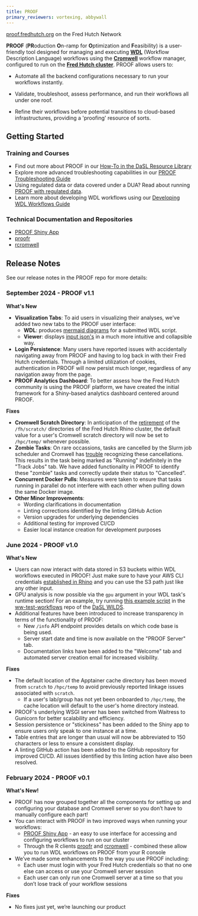 ```yaml
---
title: PROOF
primary_reviewers: vortexing, abbywall
---
```


[proof.fredhutch.org](https://proof.fredhutch.org) on the Fred Hutch Network

**PROOF** (**PR**oduction **O**n-ramp for **O**ptimization and **F**easibility) is a user-friendly tool designed for managing and executing [**WDL**](https://docs.openwdl.org/) (Workflow Description Language) workflows using the [**Cromwell**](https://cromwell.readthedocs.io/en/stable/) workflow manager, configured to run on the [**Fred Hutch cluster**](https://sciwiki.fredhutch.org/scicomputing/compute_jobs/). PROOF allows users to:

- Automate all the backend configurations necessary to run your workflows instantly.

- Validate, troubleshoot, assess performance, and run their workflows all under one roof.

- Refine their workflows before potential transitions to cloud-based infrastructures, providing a 'proofing' resource of sorts.

## Getting Started

### Training and Courses
- Find out more about PROOF in our [How-To in the DaSL Resource Library](/datademos/proof-how-to/)
- Explore more advanced troubleshooting capabilities in our [PROOF Troubleshooting Guide](/datademos/proof-troubleshooting/)
- Using regulated data or data covered under a DUA? Read about running [PROOF with regulated data](/datascience/proof_regulated/).
- Learn more about developing WDL workflows using our [Developing WDL Workflows Guide](https://hutchdatascience.org/Developing_WDL_Workflows/)

### Technical Documentation and Repositories
- [PROOF Shiny App](https://github.com/getwilds/shiny-cromwell)
- [proofr](https://github.com/getwilds/proofr)
- [rcromwell](https://github.com/getwilds/rcromwell)

## Release Notes
See our release notes in the PROOF repo for more details: 

### September 2024 - PROOF v1.1
**What's New**

- **Visualization Tabs**: To aid users in visualizing their analyses, we've added two new tabs to the PROOF user interface:
    - **WDL**: produces [mermaid diagrams](https://github.com/chanzuckerberg/miniwdl-viz?tab=readme-ov-file#simple) for a submitted WDL script.
    - **Viewer**: displays [input json's](https://github.com/timelyportfolio/listviewer) in a much more intuitive and collapsible way.
- **Login Persistence**: Many users have reported issues with accidentally navigating away from PROOF and having to log back in with their Fred Hutch credentials. Through a limited utilization of cookies, authentication in PROOF will now persist much longer, regardless of any navigation away from the page.
- **PROOF Analytics Dashboard**: To better assess how the Fred Hutch community is using the PROOF platform, we have created the initial framework for a Shiny-based analytics dashboard centered around PROOF.

**Fixes**

- **Cromwell Scratch Directory**: In anticipation of the [retirement](https://sciwiki.fredhutch.org/scicompannounce/2019-11-01-scratch-upgrade/) of the `/fh/scratch/` directories of the Fred Hutch Rhino cluster, the default value for a user's Cromwell scratch directory will now be set to `/hpc/temp/` whenever possible.
- **Zombie Tasks**: On rare occassions, tasks are cancelled by the Slurm job scheduler and Cromwell has [trouble](https://github.com/broadinstitute/cromwell/issues/1499) recognizing these cancellations. This results in the task being marked as "Running" indefinitely in the "Track Jobs" tab. We have added functionality in PROOF to identify these "zombie" tasks and correctly update their status to "Cancelled".
- **Concurrent Docker Pulls**: Measures were taken to ensure that tasks running in parallel do not interfere with each other when pulling down the same Docker image.
- **Other Minor Improvements**:
    - Wording clarifications in documentation
    - Linting corrections identified by the linting GitHub Action
    - Version upgrades for underlying dependencies
    - Additional testing for improved CI/CD
    - Easier local instance creation for development purposes

### June 2024 - PROOF v1.0
**What's New**
- Users can now interact with data stored in S3 buckets within WDL workflows executed in PROOF! Just make sure to have your AWS CLI credentials [established in Rhino](/scicomputing/access_credentials/#configure-aws-cli) and you can use the S3 path just like any other input.
- GPU analysis is now possible via the `gpu` argument in your WDL task's runtime section! For an example, try running [this example script](https://github.com/getwilds/ww-test-workflows/blob/main/gpuMatrixMult/gpuMatrixMult.wdl) in the [ww-test-workflows](https://github.com/getwilds/ww-test-workflows) repo of the [DaSL WILDS](https://github.com/getwilds).
- Additional features have been introduced to increase transparency in terms of the functionality of PROOF:
    - New `/info` API endpoint provides details on which code base is being used.
    - Server start date and time is now available on the "PROOF Server" tab.
    - Documentation links have been added to the "Welcome" tab and automated server creation email for increased visibility.

**Fixes**
- The default location of the Apptainer cache directory has been moved from `scratch` to `/hpc/temp` to avoid previously reported linkage issues associated with `scratch`.
    - If a user's lab/group has not yet been onboarded to `/hpc/temp`, the cache location will default to the user's home directory instead.
- PROOF's underlying WSGI server has been switched from Waitress to Gunicorn for better scalability and efficiency.
- Session persistence or "stickiness" has been added to the Shiny app to ensure users only speak to one instance at a time.
- Table entries that are longer than usual will now be abbreviated to 150 characters or less to ensure a consistent display.
- A linting GitHub action has been added to the GitHub repository for improved CI/CD. All issues identified by this linting action have also been resolved.

### February 2024 - PROOF v0.1
**What's New!**
- PROOF has now grouped together all the components for setting up and configuring your database and Cromwell server so you don’t have to manually configure each part!
- You can interact with PROOF in two improved ways when running your workflows:
    - [PROOF Shiny App](https://cromwellapp.fredhutch.org/) - an easy to use interface for accessing and configuring workflows to run on our cluster
    - Through the R clients [proofr](https://getwilds.org/proofr/) and [rcromwell](https://getwilds.org/rcromwell/) - combined these allow you to run WDL workflows on PROOF from your R console 
- We’ve made some enhancements to the way you use PROOF including:
    - Each user must login with your Fred Hutch credentials so that no one else can access or use your Cromwell server session
    - Each user can only run one Cromwell server at a time so that you don’t lose track of your workflow sessions

**Fixes**
- No fixes just yet, we’re launching our product

